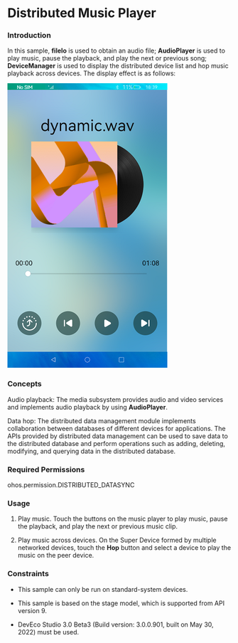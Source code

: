 # Distributed Music Player

### Introduction

In this sample, **fileIo** is used to obtain an audio file; **AudioPlayer** is used to play music, pause the playback, and play the next or previous song; **DeviceManager** is used to display the distributed device list and hop music playback across devices. The display effect is as follows:

![](./screenshots/device/distributedMusicPlayer_en.png)

### Concepts

Audio playback: The media subsystem provides audio and video services and implements audio playback by using **AudioPlayer**.

Data hop: The distributed data management module implements collaboration between databases of different devices for applications. The APIs provided by distributed data management can be used to save data to the distributed database and perform operations such as adding, deleting, modifying, and querying data in the distributed database.

### Required Permissions

ohos.permission.DISTRIBUTED_DATASYNC

### Usage

1. Play music. Touch the buttons on the music player to play music, pause the playback, and play the next or previous music clip.

2. Play music across devices. On the Super Device formed by multiple networked devices, touch the **Hop** button and select a device to play the music on the peer device.

### Constraints

- This sample can only be run on standard-system devices.

- This sample is based on the stage model, which is supported from API version 9.

- DevEco Studio 3.0 Beta3 (Build version: 3.0.0.901, built on May 30, 2022) must be used.
